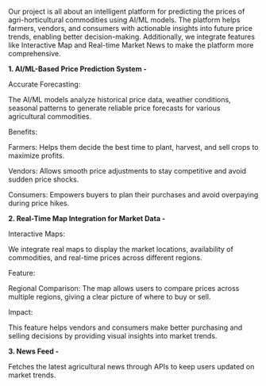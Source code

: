 Our project is all about an intelligent platform for predicting the prices of agri-horticultural commodities using AI/ML models. 
The platform helps farmers, vendors, and consumers with actionable insights into future price trends, enabling better decision-making. 
Additionally, we integrate features like Interactive Map and Real-time Market News to make the platform more comprehensive.



**1. AI/ML-Based Price Prediction System -**

Accurate Forecasting:

The AI/ML models analyze historical price data, weather conditions, seasonal patterns to generate reliable price forecasts for various 
agricultural commodities.

Benefits:

Farmers: Helps them decide the best time to plant, harvest, and sell crops to maximize profits.

Vendors: Allows smooth price adjustments to stay competitive and avoid sudden price shocks.

Consumers: Empowers buyers to plan their purchases and avoid overpaying during price hikes.



**2. Real-Time Map Integration for Market Data -**

Interactive Maps:

We integrate real maps to display the market locations, availability of commodities, and real-time prices across different regions.

Feature:

Regional Comparison: The map allows users to compare prices across multiple regions, giving a clear picture of where to buy or sell.

Impact:

This feature helps vendors and consumers make better purchasing and selling decisions by providing visual insights into market trends.

**3. News Feed -**

Fetches the latest agricultural news through APIs to keep users updated on market trends.
